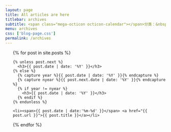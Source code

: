 ```yaml
---
layout: page
title: All articles are here
titlebar: archives
subtitle: <span class="mega-octicon octicon-calendar"></span>分类：&nbsp;&nbsp; <a href ="/tech" class="btn btn-success btn-sm" role="button"><font color="#EB9439">技术</font></a><a href ="/trival" class="btn btn-success btn-sm" role="button"><font color="#EB9439">旅游</font></a><a href ="/delicacy" class="btn btn-success btn-sm" role="button"><font color="#EB9439">美食</font></a><a href ="/collection" class="btn btn-success btn-sm" role="button"><font color="#EB9439">资源收藏</font></a>
menu: archives
css: ['blog-page.css']
permalink: /archives
---
```


<ul class="archives-list">
  {% for post in site.posts %}

    {% unless post.next %}
      <h3>{{ post.date | date: '%Y' }}</h3>
    {% else %}
      {% capture year %}{{ post.date | date: '%Y' }}{% endcapture %}
      {% capture nyear %}{{ post.next.date | date: '%Y' }}{% endcapture %}
      {% if year != nyear %}
        <h3>{{ post.date | date: '%Y' }}</h3>
      {% endif %}
    {% endunless %}

    <li><span>{{ post.date | date:'%m-%d' }}</span> <a href="{{ post.url }}">{{ post.title }}</a></li>
  {% endfor %}
</ul>
